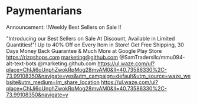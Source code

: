 # Paymentarians
Announcement:
!!Weekly Best Sellers on Sale !!

"Introducing our Best Sellers on Sale At Discount, Available in Limited Quantities!"! Up to 40% Off on Every Item in Store! Get Free Shipping, 30 Days Money Back Guarantee & Much More at Google Play Store https://rizqshops.com
marketing@github.com
@SamTradersllc/mmu094-alt-text-bots
@marketing.github.com
https://ul.waze.com/ul?place=ChIJi6oUnphZwokRpMog28mvAM0&ll=40.73586330%2C-73.99108350&navigate=yes&utm_campaign=default&utm_source=waze_website&utm_medium=lm_share_location
https://ul.waze.com/ul?place=ChIJi6oUnphZwokRpMog28mvAM0&ll=40.73586330%2C-73.99108350&navigate=y
